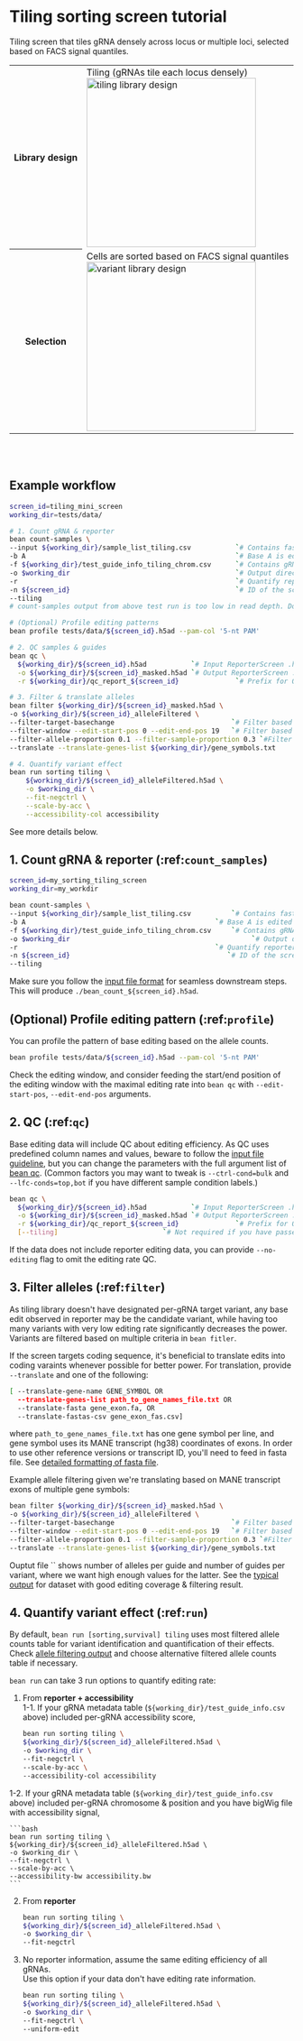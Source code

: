 # Tiling sorting screen tutorial
Tiling screen that tiles gRNA densely across locus or multiple loci, selected based on FACS signal quantiles.  

<table>
  <tr>
    <th>Library design</th>
    <td>Tiling (gRNAs tile each locus densely)   <br> <img src="/crispr-bean/assets/tiling.png" alt="tiling library design" width="300"/> </td>
  </tr>
  <tr>
    <th>Selection</th>
    <td>Cells are sorted based on FACS signal quantiles  <br>  <img src="/crispr-bean/assets/sorting_bins@8x.png" alt="variant library design" width="300"/></td>
  </tr>
</table>

<br></br>

## Example workflow
```bash
screen_id=tiling_mini_screen
working_dir=tests/data/

# 1. Count gRNA & reporter
bean count-samples \
--input ${working_dir}/sample_list_tiling.csv           `# Contains fastq file path; see test file for example.`\
-b A                                                    `# Base A is edited (into G)` \
-f ${working_dir}/test_guide_info_tiling_chrom.csv      `# Contains gRNA metadata; see test file for example.`\
-o $working_dir                                         `# Output directory` \
-r                                                      `# Quantify reporter edits` \
-n ${screen_id}                                         `# ID of the screen` \
--tiling
# count-samples output from above test run is too low in read depth. Downstream processes can be run with test file included in the Github repo.

# (Optional) Profile editing patterns
bean profile tests/data/${screen_id}.h5ad --pam-col '5-nt PAM'

# 2. QC samples & guides
bean qc \
  ${working_dir}/${screen_id}.h5ad           `# Input ReporterScreen .h5ad file path` \
  -o ${working_dir}/${screen_id}_masked.h5ad `# Output ReporterScreen .h5ad file path` \
  -r ${working_dir}/qc_report_${screen_id}              `# Prefix for QC report` \

# 3. Filter & translate alleles
bean filter ${working_dir}/${screen_id}_masked.h5ad \
-o ${working_dir}/${screen_id}_alleleFiltered \
--filter-target-basechange                             `# Filter based on intended base changes. If -b A was provided in bean count, filters for A>G edit. If -b C was provided, filters for C>T edit.`\
--filter-window --edit-start-pos 0 --edit-end-pos 19   `# Filter based on editing window in spacer position within reporter.`\
--filter-allele-proportion 0.1 --filter-sample-proportion 0.3 `#Filter based on allele proportion larger than 0.1 in at least 0.3 (30%) of the control samples.` \
--translate --translate-genes-list ${working_dir}/gene_symbols.txt

# 4. Quantify variant effect
bean run sorting tiling \
    ${working_dir}/${screen_id}_alleleFiltered.h5ad \
    -o $working_dir \
    --fit-negctrl \
    --scale-by-acc \
    --accessibility-col accessibility
```

See more details below.

## 1. Count gRNA & reporter (:ref:`count_samples`)
```bash
screen_id=my_sorting_tiling_screen
working_dir=my_workdir

bean count-samples \
--input ${working_dir}/sample_list_tiling.csv          `# Contains fastq file path; see test file for example.`\
-b A                                               `# Base A is edited (into G)` \
-f ${working_dir}/test_guide_info_tiling_chrom.csv     `# Contains gRNA metadata; see test file for example.`\
-o $working_dir                                             `# Output directory` \
-r                                                 `# Quantify reporter edits` \
-n ${screen_id}                                       `# ID of the screen` \
--tiling
```

Make sure you follow the [input file format](https://pinellolab.github.io/crispr-bean/input.html) for seamless downstream steps. This will produce `./bean_count_${screen_id}.h5ad`. 

## (Optional) Profile editing pattern (:ref:`profile`)
You can profile the pattern of base editing based on the allele counts. 
```bash
bean profile tests/data/${screen_id}.h5ad --pam-col '5-nt PAM'
```
Check the editing window, and consider feeding the start/end position of the editing window with the maximal editing rate into `bean qc` with `--edit-start-pos`, `--edit-end-pos` arguments.


## 2. QC (:ref:`qc`)
Base editing data will include QC about editing efficiency. As QC uses predefined column names and values, beware to follow the [input file guideline](https://pinellolab.github.io/crispr-bean/input.html), but you can change the parameters with the full argument list of [bean qc](https://pinellolab.github.io/crispr-bean/qc.html). (Common factors you may want to tweak is `--ctrl-cond=bulk` and `--lfc-conds=top,bot` if you have different sample condition labels.)

```bash
bean qc \
  ${working_dir}/${screen_id}.h5ad           `# Input ReporterScreen .h5ad file path` \
  -o ${working_dir}/${screen_id}_masked.h5ad `# Output ReporterScreen .h5ad file path` \
  -r ${working_dir}/qc_report_${screen_id}              `# Prefix for QC report` \
  [--tiling]                          `# Not required if you have passed --tiling in counting step`
```



If the data does not include reporter editing data, you can provide `--no-editing` flag to omit the editing rate QC.

## 3. Filter alleles (:ref:`filter`)
As tiling library doesn't have designated per-gRNA target variant, any base edit observed in reporter may be the candidate variant, while having too many variants with very low editing rate significantly decreases the power. Variants are filtered based on multiple criteria in `bean fitler`.  

If the screen targets coding sequence, it's beneficial to translate edits into coding varaints whenever possible for better power. For translation, provide `--translate` and one of the following:

```bash
[ --translate-gene-name GENE_SYMBOL OR
  --translate-genes-list path_to_gene_names_file.txt OR
  --translate-fasta gene_exon.fa, OR
  --translate-fastas-csv gene_exon_fas.csv]
```

where `path_to_gene_names_file.txt` has one gene symbol per line, and gene symbol uses its MANE transcript (hg38) coordinates of exons. In order to use other reference versions or transcript ID, you'll need to feed in fasta file. See [detailed formatting of fasta file](https://pinellolab.github.io/crispr-bean/filter.html#translating-alleles).

Example allele filtering given we're translating based on MANE transcript exons of multiple gene symbols:

```bash
bean filter ${working_dir}/${screen_id}_masked.h5ad \
-o ${working_dir}/${screen_id}_alleleFiltered \
--filter-target-basechange                             `# Filter based on intended base changes. If -b A was provided in bean count, filters for A>G edit. If -b C was provided, filters for C>T edit.`\
--filter-window --edit-start-pos 0 --edit-end-pos 19   `# Filter based on editing window in spacer position within reporter.`\
--filter-allele-proportion 0.1 --filter-sample-proportion 0.3 `#Filter based on allele proportion larger than 0.1 in at least 0.3 (30%) of the control samples.` \
--translate --translate-genes-list ${working_dir}/gene_symbols.txt
```

Ouptut file `` shows number of alleles per guide and number of guides per variant, where we want high enough values for the latter. See the [typical output](https://github.com/pinellolab/crispr-bean/tree/main/docs/example_filtering_ouptut/) for dataset with good editing coverage & filtering result.

## 4. Quantify variant effect (:ref:`run`)
By default, `bean run [sorting,survival] tiling` uses most filtered allele counts table for variant identification and quantification of their effects. Check [allele filtering output](https://github.com/pinellolab/crispr-bean/tree/main/docs/example_filtering_ouptut/) and choose alternative filtered allele counts table if necessary.   

`bean run` can take 3 run options to quantify editing rate:  
1. From **reporter + accessibility**  
  1-1. If your gRNA metadata table (`${working_dir}/test_guide_info.csv` above) included per-gRNA accessibility score, 
  
    ```bash
    bean run sorting tiling \
    ${working_dir}/${screen_id}_alleleFiltered.h5ad \
    -o $working_dir \
    --fit-negctrl \
    --scale-by-acc \
    --accessibility-col accessibility
    ```

  1-2. If your gRNA metadata table (`${working_dir}/test_guide_info.csv` above) included per-gRNA chromosome & position and you have bigWig file with accessibility signal, 

    ```bash
    bean run sorting tiling \
    ${working_dir}/${screen_id}_alleleFiltered.h5ad \
    -o $working_dir \
    --fit-negctrl \
    --scale-by-acc \
    --accessibility-bw accessibility.bw
    ```

2. From **reporter**

    ```bash
    bean run sorting tiling \
    ${working_dir}/${screen_id}_alleleFiltered.h5ad \
    -o $working_dir \
    --fit-negctrl 
    ```

3. No reporter information, assume the same editing efficiency of all gRNAs.  
  Use this option if your data don't have editing rate information.

    ```bash
    bean run sorting tiling \
    ${working_dir}/${screen_id}_alleleFiltered.h5ad \
    -o $working_dir \
    --fit-negctrl \
    --uniform-edit
    ```